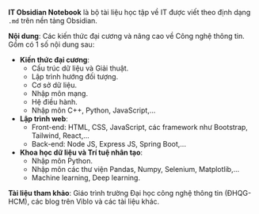 
**IT Obsidian Notebook** là bộ tài liệu học tập về IT được viết theo định dạng `.md` trên nền tảng Obsidian.

**Nội dung**: Các kiến thức đại cương và nâng cao về Công nghệ thông tin. Gồm có 1 số nội dung sau:
- **Kiến thức đại cương**:
	- Cấu trúc dữ liệu và Giải thuật.
	- Lập trình hướng đối tượng.
	- Cơ sở dữ liệu.
	- Nhập môn mạng.
	- Hệ điều hành.
	- Nhập môn C++, Python, JavaScript,...
- **Lập trình web**:
	- Front-end: HTML, CSS, JavaScript, các framework như Bootstrap, Tailwind, React,...
	- Back-end: Node JS, Express JS, Spring Boot,...
- **Khoa học dữ liệu và Trí tuệ nhân tạo**:
	- Nhập môn Python.
	- Nhập môn các thư viện Pandas, Numpy, Selenium, Matplotlib,...
	- Machine learning, Deep learning.

**Tài liệu tham khảo**: Giáo trình trường Đại học công nghệ thông tin (ĐHQG-HCM), các blog trên Viblo và các tài liệu khác.
